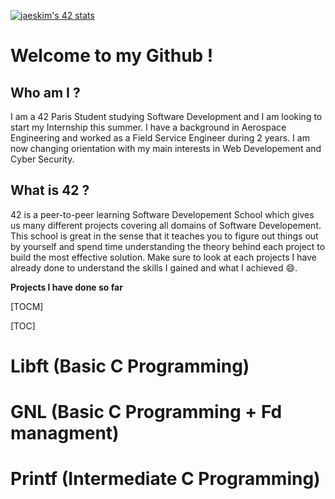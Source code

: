 <!--
**VincentBaron/VincentBaron** is a ✨ _special_ ✨ repository because its `README.md` (this file) appears on your GitHub profile.

Here are some ideas to get you started:

- 🔭 I’m currently working on ...
- 🌱 I’m currently learning ...
- 👯 I’m looking to collaborate on ...
- 🤔 I’m looking for help with ...
- 💬 Ask me about ...
- 📫 How to reach me: ...
- 😄 Pronouns: ...
- ⚡ Fun fact: ...
-->

[![jaeskim's 42 stats](https://badge42.herokuapp.com/api/stats/vbaron)](https://github.com/JaeSeoKim/badge42)

# Welcome to my Github !

## Who am I ?

I am a 42 Paris Student studying Software Development and I am looking to start my Internship this summer. I have a background in Aerospace Engineering and worked as a Field Service Engineer during 2 years. I am now changing orientation with my main interests in Web Developement and Cyber Security.

## What is 42 ?

42 is a peer-to-peer learning Software Developement School which gives us many different projects covering all domains of Software Developement. This school is great in the sense that it teaches you to figure out things out by yourself and spend time understanding the theory behind each project to build the most effective solution. Make sure to look at each projects I have already done to understand the skills I gained and what I achieved :smile:.

**Projects I have done so far**

[TOCM]

[TOC]

# Libft (Basic C Programming)
# GNL (Basic C Programming + Fd managment)
# Printf (Intermediate C Programming)
